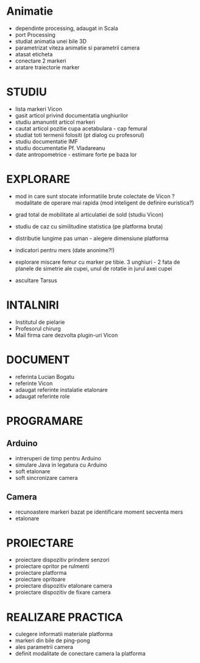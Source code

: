 Animatie
========
* dependinte processing, adaugat in Scala
* port Processing
* studiat animatia unei bile 3D
* parametrizat viteza animatie si parametrii camera
* atasat eticheta
* conectare 2 markeri
* aratare traiectorie marker

STUDIU
======
* lista markeri Vicon
* gasit articol privind documentatia unghiurilor
* studiu amanuntit articol markeri
* cautat articol pozitie cupa acetabulara - cap femural
* studiat toti termenii folositi (pt dialog cu profesorul)
* studiu documentatie IMF
* studiu documentatie Pf. Vladareanu
* date antropometrice - estimare forte pe baza lor

EXPLORARE
=========
* mod in care sunt stocate informatiile brute colectate de Vicon
    ? modalitate de operare mai rapida (mod inteligent de definire euristica?)

* grad total de mobilitate al articulatiei de sold (studiu Vicon)

* studiu de caz cu similitudine statistica (pe platforma bruta)

* distributie lungime pas uman - alegere dimensiune platforma

* indicatori pentru mers (date anonime?!)

* explorare miscare femur cu marker pe tibie. 3 unghiuri - 2 fata de planele de simetrie ale cupei,
unul de rotatie in jurul axei cupei

* ascultare Tarsus

INTALNIRI
=========
* Institutul de pielarie
* Profesorul chirurg
* Mail firma care dezvolta plugin-uri Vicon

DOCUMENT
========
* referinta Lucian Bogatu
* referinte Vicon
* adaugat referinte instalatie etalonare
* adaugat referinte role

PROGRAMARE
==========

Arduino
-------
* intreruperi de timp pentru Arduino
* simulare Java in legatura cu Arduino
* soft etalonare
* soft sincronizare camera

Camera
------
* recunoastere markeri bazat pe identificare moment secventa mers
* etalonare

PROIECTARE
==========
* proiectare dispozitiv prindere senzori
* proiectare opritor pe rulmenti
* proiectare platforma
* proiectare opritoare
* proiectare dispozitiv etalonare camera
* proiectare dispozitiv de fixare camera

REALIZARE PRACTICA
==================
* culegere informatii materiale platforma
* markeri din bile de ping-pong
* ales parametrii camera
* definit modalitate de conectare camera la platforma

